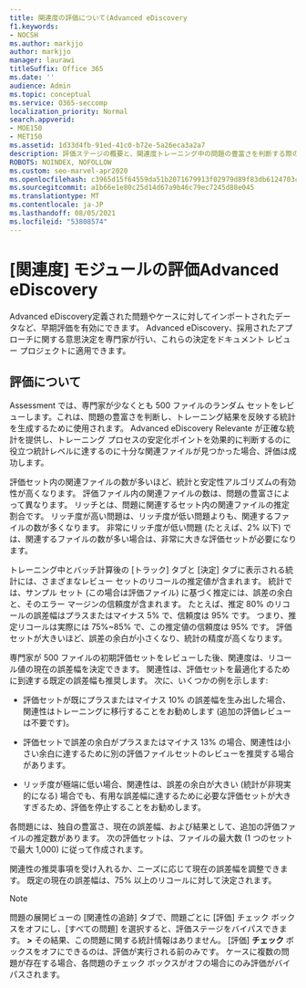 ```yaml
---
title: 関連度の評価について(Advanced eDiscovery
f1.keywords:
- NOCSH
ms.author: markjjo
author: markjjo
manager: laurawi
titleSuffix: Office 365
ms.date: ''
audience: Admin
ms.topic: conceptual
ms.service: O365-seccomp
localization_priority: Normal
search.appverid:
- MOE150
- MET150
ms.assetid: 1d33d4fb-91ed-41c0-b72e-5a26eca3a2a7
description: 評価ステージの概要と、関連度トレーニング中の問題の豊富さを判断する際の役割Microsoft 365 Advanced eDiscovery。
ROBOTS: NOINDEX, NOFOLLOW
ms.custom: seo-marvel-apr2020
ms.openlocfilehash: c3965d15f64559da51b2071679913f02979d89f83db6124703c0d393608effe4
ms.sourcegitcommit: a1b66e1e80c25d14d67a9b46c79ec7245d88e045
ms.translationtype: MT
ms.contentlocale: ja-JP
ms.lasthandoff: 08/05/2021
ms.locfileid: "53808574"
---
```

# <a name="assessment-in-the-relevance-module-in-advanced-ediscovery"></a>[関連度] モジュールの評価Advanced eDiscovery
  
Advanced eDiscovery定義された問題やケースに対してインポートされたデータなど、早期評価を有効にできます。 Advanced eDiscovery、採用されたアプローチに関する意思決定を専門家が行い、これらの決定をドキュメント レビュー プロジェクトに適用できます。
  
## <a name="understanding-assessment"></a>評価について

Assessment では、専門家が少なくとも 500 ファイルのランダム セットをレビューします。これは、問題の豊富さを判断し、トレーニング結果を反映する統計を生成するために使用されます。 Advanced eDiscovery Relevante が正確な統計を提供し、トレーニング プロセスの安定化ポイントを効果的に判断するのに役立つ統計レベルに達するのに十分な関連ファイルが見つかった場合、評価は成功します。 
  
評価セット内の関連ファイルの数が多いほど、統計と安定性アルゴリズムの有効性が高くなります。 評価ファイル内の関連ファイルの数は、問題の豊富さによって異なります。 リッチとは、問題に関連するセット内の関連ファイルの推定割合です。 リッチ度が高い問題は、リッチ度が低い問題よりも、関連するファイルの数が多くなります。 非常にリッチ度が低い問題 (たとえば、2% 以下) では、関連するファイルの数が多い場合は、非常に大きな評価セットが必要になります。
  
トレーニング中とバッチ計算後の [トラック] タブと [決定] タブに表示される統計には、さまざまなレビュー セットのリコールの推定値が含まれます。 統計では、サンプル セット (この場合は評価ファイル) に基づく推定には、誤差の余白と、そのエラー マージンの信頼度が含まれます。 たとえば、推定 80% のリコールの誤差幅はプラスまたはマイナス 5% で、信頼度は 95% です。 つまり、推定リコールは実際には 75%~85% で、この推定値の信頼度は 95% です。 評価セットが大きいほど、誤差の余白が小さくなり、統計の精度が高くなります。 
  
専門家が 500 ファイルの初期評価セットをレビューした後、関連度は、リコール値の現在の誤差幅を決定できます。 関連性は、評価セットを最適化するために到達する既定の誤差幅も推奨します。 次に、いくつかの例を示します:
  
- 評価セットが既にプラスまたはマイナス 10% の誤差幅を生み出した場合、関連性はトレーニングに移行することをお勧めします (追加の評価レビューは不要です)。 

- 評価セットで誤差の余白がプラスまたはマイナス 13% の場合、関連性は小さい余白に達するために別の評価ファイルセットのレビューを推奨する場合があります。 

- リッチ度が極端に低い場合、関連性は、誤差の余白が大きい (統計が非現実的になる) 場合でも、有用な誤差幅に達するために必要な評価セットが大きすぎるため、評価を停止することをお勧めします。

各問題には、独自の豊富さ、現在の誤差幅、および結果として、追加の評価ファイルの推定数があります。 次の評価セットは、ファイルの最大数 (1 つのセットで最大 1,000) に従って作成されます。
  
関連性の推奨事項を受け入れるか、ニーズに応じて現在の誤差幅を調整できます。 既定の現在の誤差幅は、75% 以上のリコールに対して決定されます。
  
> [!NOTE]
> 問題の展開ビューの [関連性の追跡] タブで、問題ごとに [評価] チェック ボックスをオフにし、[すべての問題] を選択すると、評価ステージをバイパスできます。 **\>** その結果、この問題に関する統計情報はありません。 [評価] **チェック** ボックスをオフにできるのは、評価が実行される前のみです。 ケースに複数の問題が存在する場合、各問題のチェック ボックスがオフの場合にのみ評価がバイパスされます。
